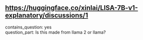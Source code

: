## https://huggingface.co/xinlai/LISA-7B-v1-explanatory/discussions/1

contains_question: yes  
question_part: Is this made from llama 2 or llama?